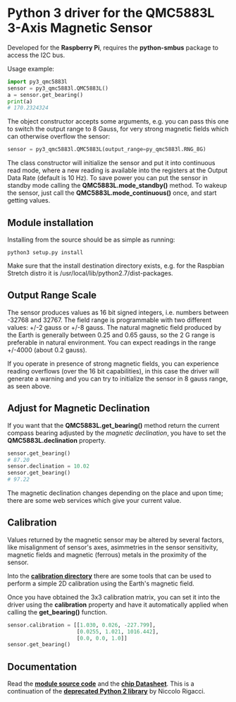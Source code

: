 # Python 3 driver for the QMC5883L 3-Axis Magnetic Sensor

Developed for the **Raspberry Pi**, requires the **python-smbus** package
to access the I2C bus.

Usage example:

```python
import py3_qmc5883l
sensor = py3_qmc5883l.QMC5883L()
a = sensor.get_bearing()
print(a)
# 170.2324324
```

The object constructor accepts some arguments, e.g. you can pass this one to
switch the output range to 8 Gauss, for very strong magnetic fields which
can otherwise overflow the sensor:

```python
sensor = py3_qmc5883l.QMC5883L(output_range=py_qmc5883l.RNG_8G)
```

The class constructor will initialize the sensor and put it into continuous
read mode, where a new reading is available into the registers at the Output
Data Rate (default is 10 Hz). To save power you can put the sensor in standby
mode calling the **QMC5883L.mode_standby()** method. To wakeup the sensor, just
call the **QMC5883L.mode_continuous()** once, and start getting values.

## Module installation

Installing from the source should be as simple as running:

```
python3 setup.py install
```

Make sure that the install destination directory exists, e.g. for the
Raspbian Stretch distro it is /usr/local/lib/python2.7/dist-packages.

## Output Range Scale

The sensor produces values as 16 bit signed integers, i.e. 
numbers between -32768 and 32767. The field range is 
programmable with two different values: +/-2 gauss or +/-8 
gauss. The natural magnetic field produced by the Earth is 
generally between 0.25 and 0.65 gauss, so the 2 G range is 
preferable in natural environment. You can expect readings in 
the range +/-4000 (about 0.2 gauss).

If you operate in presence of strong magnetic fields, you can 
experience reading overflows (over the 16 bit capabilities), in 
this case the driver will generate a warning and you can try to 
initialize the sensor in 8 gauss range, as seen above.

## Adjust for Magnetic Declination

If you want that the **QMC5883L.get_bearing()** method return 
the current compass bearing adjusted by the *magnetic declination*,
you have to set the **QMC5883L.declination** property.

```python
sensor.get_bearing()
# 87.20
sensor.declination = 10.02
sensor.get_bearing()
# 97.22
```

The magnetic declination changes depending on the place and upon 
time; there are some web services which give your current value.

## Calibration

Values returned by the magnetic sensor may be altered by several 
factors, like misalignment of sensor's axes, asimmetries in the 
sensor sensitivity, magnetic fields and magnetic (ferrous) 
metals in the proximity of the sensor.

Into the **[calibration directory](calibration/)** there are 
some tools that can be used to perform a simple 2D calibration 
using the Earth's magnetic field.

Once you have obtained the 3x3 calibration matrix, you can set 
it into the driver using the **calibration** property and have 
it automatically applied when calling the **get_bearing()** 
function.

```python
sensor.calibration = [[1.030, 0.026, -227.799],
                      [0.0255, 1.021, 1016.442],
                      [0.0, 0.0, 1.0]]
sensor.get_bearing()
```

## Documentation

Read the **[module source code](py_qmc5883l/__init__.py)** and the
**[chip Datasheet](doc/QMC5883L-Datasheet-1.0.pdf)**.
This is a continuation of the **[deprecated Python 2 library](https://github.com/RigacciOrg/py-qmc5883l)** by Niccolo Rigacci.
